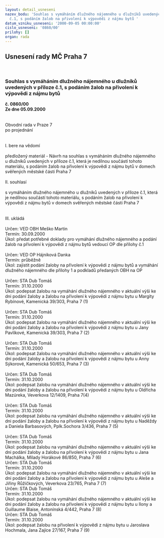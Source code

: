 ```yaml
---
layout: detail_usneseni
nazev_bodu: 'Souhlas s vymáháním dlužného nájemného u dlužníků uvedených v příloze
  č.1, s podáním žalob na přivolení k výpovědi z nájmu bytů '
datum_vzniku_usneseni: '2000-09-05 00:00:00'
cislo_usneseni: '0860/00'
prilohy: []
organ: rada
---
```

<div id="ucUsn_pList" class="usn">
	<span><h2>Usnesení rady MČ Praha 7 </h2>
<br></span><div class="standBody">
<span><h3>Souhlas s vymáháním dlužného nájemného u dlužníků uvedených v příloze č.1, s podáním žalob na přivolení k výpovědi z nájmu bytů </h3></span><div class="center">
		<strong>č. 0860/00</strong><br>
	</div>
<div class="center">
		<strong>Ze dne 05.09.2000</strong><br><br>
	</div>     <br>Obvodní rada v Praze 7<br>po projednání<br><br><br>I.	bere na vědomí<br><br> předložený materiál - Návrh na souhlas s vymáháním dlužného nájemného u dlužníků uvedených v příloze č.1, která je nedílnou součástí tohoto materiálu, s podáním žalob na přivolení k výpovědi z nájmu bytů v domech svěřených městské části Praha 7<br><br>II.	souhlasí <br><br>s vymáháním dlužného nájemného u dlužníků uvedených v příloze č.1, která je nedílnou součástí tohoto materiálu, s podáním žalob na přivolení k výpovědi z nájmu bytů v domech svěřených městské části Praha 7<br><br><br>III.	ukládá <br><br> Určen:	     	VED OBH Meško Martin<br>Termín: 30.09.2000<br>Úkol:	předat potřebné doklady pro vymáhání dlužného nájemného a  podání žalob na přivolení k výpovědi z nájmu bytů vedoucí OP dle přílohy č.1<br> <br> Určen:	     	VED OP Hájniková Danka<br>Termín: průběžně<br>Úkol:	zajistit podání žaloby na přivolení k výpovědi z nájmu bytů a vymáhání dlužného nájemného dle přílohy 1 a podkladů předaných OBH na OP<br> <br> Určen:	     	STA Dub Tomáš<br>Termín: 31.10.2000<br>Úkol:	podepsat žalobu na vymáhání dlužného nájemného v aktuální výši ke dni podání žaloby a žalobu na přivolení k výpovědi z nájmu bytu u Margity Rybínové, Kamenická 39/303, Praha 7 (1)<br> <br> Určen:	     	STA Dub Tomáš<br>Termín: 31.10.2000<br>Úkol:	podepsat žalobu na vymáhání dlužného nájemného v aktuální výši ke dni podání žaloby a žalobu na přivolení k výpovědi z nájmu bytu u Jany Pavlíkové, Kamenická 39/303, Praha 7 (2)<br> <br> Určen:	     	STA Dub Tomáš<br>Termín: 31.10.2000<br>Úkol:	podepsat žalobu na vymáhání dlužného nájemného v aktuální výši ke dni podání žaloby a žalobu na přivolení k výpovědi z nájmu bytu u Anny Sýkorové, Kamenická 50/653, Praha 7 (3)<br> <br> Určen:	     	STA Dub Tomáš<br>Termín: 31.10.2000<br>Úkol:	podepsat žalobu na vymáhání dlužného nájemného v aktuální výši ke dni podání žaloby a žalobu na přivolení k výpovědi z nájmu bytu u  Oldřicha Mazúreka, Veverkova 12/1409, Praha 7(4)<br> <br> Určen:	     	STA Dub Tomáš<br>Termín: 31.10.2000<br>Úkol:	podepsat žalobu na vymáhání dlužného nájemného v aktuální výši ke dni podání žaloby a žalobu na přivolení k výpovědi z nájmu bytu u Naděždy a Daniela Barbasových, Pplk.Sochora 3/436, Praha 7 (5)<br> <br> Určen:	     	STA Dub Tomáš<br>Termín: 31.10.2000<br>Úkol:	podepsat žalobu na vymáhání dlužného nájemného v aktuální výši ke dni podání žaloby a žalobu na přivolení k výpovědi z nájmu bytu u Jana Machálka, Milady Horákové 86/850, Praha 7 (6)<br>  Určen:	     	STA Dub Tomáš<br>Termín: 31.10.2000<br>Úkol:	podepsat žalobu na vymáhání dlužného nájemného v aktuální výši ke dni podání žaloby a žalobu na přivolení k výpovědi z nájmu bytu u Aleše a Jiřiny Růžičkových, Veverkova 23/765, Praha 7 (7)<br>  Určen:	     	STA Dub Tomáš<br>Termín: 31.10.2000<br>Úkol:	podepsat žalobu na vymáhání dlužného nájemného v aktuální výši ke dni podání žaloby a žalobu na přivolení k výpovědi z nájmu bytu u Ilony a Guillaume Blaise, Antonínská 4/442, Praha 7 (8)<br>  Určen:	     	STA Dub Tomáš<br>Termín: 31.10.2000<br>Úkol:	podepsat žalobu na  přivolení k výpovědi z nájmu bytu u  Jaroslava Hochmala, Jana Zajíce 27/167, Praha 7 (9)<br> <br> </div>
</div>